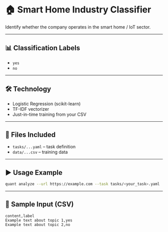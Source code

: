 # 🏠 Smart Home Industry Classifier

Identify whether the company operates in the smart home / IoT sector.

---

## 📊 Classification Labels

- `yes`
- `no`

---

## 🛠️ Technology

- Logistic Regression (scikit-learn)
- TF-IDF vectorizer
- Just-in-time training from your CSV

---

## 📂 Files Included

- `tasks/...yaml` – task definition
- `data/...csv` – training data

---

## ▶️ Usage Example

```bash
quant analyze --url https://example.com --task tasks/<your_task>.yaml
```

---

## 🧪 Sample Input (CSV)

```csv
content,label
Example text about topic 1,yes
Example text about topic 2,no
```